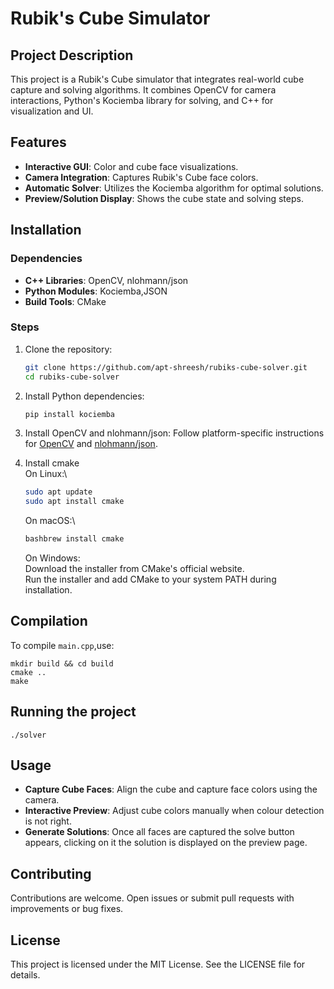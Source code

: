# Rubik's Cube Simulator

## Project Description
This project is a Rubik's Cube simulator that integrates real-world cube capture and solving algorithms. It combines OpenCV for camera interactions, Python's Kociemba library for solving, and C++ for visualization and UI.

## Features
- **Interactive GUI**: Color and cube face visualizations.
- **Camera Integration**: Captures Rubik's Cube face colors.
- **Automatic Solver**: Utilizes the Kociemba algorithm for optimal solutions.
- **Preview/Solution Display**: Shows the cube state and solving steps.

## Installation

### Dependencies
- **C++ Libraries**: OpenCV, nlohmann/json
- **Python Modules**: Kociemba,JSON
- **Build Tools**: CMake

### Steps
1. Clone the repository:
   ```bash
   git clone https://github.com/apt-shreesh/rubiks-cube-solver.git
   cd rubiks-cube-solver
   ```
   
2. Install Python dependencies:
   ```bash
   pip install kociemba
   ```
   
3. Install OpenCV and nlohmann/json:
   Follow platform-specific instructions for [OpenCV](https://opencv.org/) and [nlohmann/json](https://github.com/nlohmann/json).

4. Install cmake\
   On Linux:\
   ```bash
   sudo apt update
   sudo apt install cmake
   ```
   
   On macOS:\
   ```bash
   bashbrew install cmake
   ```

   On Windows:\
   Download the installer from CMake's official website.\
   Run the installer and add CMake to your system PATH during installation.

## Compilation
To compile `main.cpp`,use:
  ```
  mkdir build && cd build
  cmake ..
  make
  ```

## Running the project
   ```
   ./solver
   ```

## Usage
- **Capture Cube Faces**: Align the cube and capture face colors using the camera.
- **Interactive Preview**: Adjust cube colors manually when colour detection is not right.
- **Generate Solutions**: Once all faces are captured the solve button appears, clicking on it the solution is displayed on the preview page.

## Contributing
Contributions are welcome. Open issues or submit pull requests with improvements or bug fixes.

## License
This project is licensed under the MIT License. See the LICENSE file for details.


